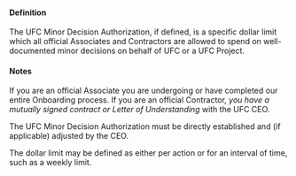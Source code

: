 #### Definition

The UFC Minor Decision Authorization, if defined, is a specific dollar limit which all official Associates and Contractors are allowed to spend on well-documented minor decisions on behalf of UFC or a UFC Project.

#### Notes

If you are an official Associate you are undergoing or have completed our entire Onboarding process.  If you are an official Contractor, *you have a mutually signed contract or Letter of Understanding* with the UFC CEO.

The UFC Minor Decision Authorization must be directly established and (if applicable) adjusted by the CEO.

The dollar limit may be defined as either per action or for an interval of time, such as a weekly limit. 
